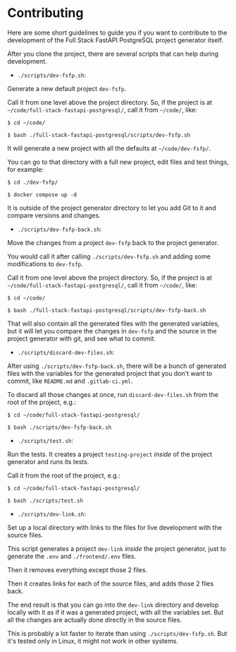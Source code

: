# Contributing

Here are some short guidelines to guide you if you want to contribute to the development of the Full Stack FastAPI PostgreSQL project generator itself.

After you clone the project, there are several scripts that can help during development.

* `./scripts/dev-fsfp.sh`:

Generate a new default project `dev-fsfp`.

Call it from one level above the project directory. So, if the project is at `~/code/full-stack-fastapi-postgresql/`, call it from `~/code/`, like:

```console
$ cd ~/code/

$ bash ./full-stack-fastapi-postgresql/scripts/dev-fsfp.sh
```

It will generate a new project with all the defaults at `~/code/dev-fsfp/`.

You can go to that directory with a full new project, edit files and test things, for example:

```console
$ cd ./dev-fsfp/

$ docker compose up -d
```

It is outside of the project generator directory to let you add Git to it and compare versions and changes.

* `./scripts/dev-fsfp-back.sh`:

Move the changes from a project `dev-fsfp` back to the project generator.

You would call it after calling `./scripts/dev-fsfp.sh` and adding some modifications to `dev-fsfp`.

Call it from one level above the project directory. So, if the project is at `~/code/full-stack-fastapi-postgresql/`, call it from `~/code/`, like:

```console
$ cd ~/code/

$ bash ./full-stack-fastapi-postgresql/scripts/dev-fsfp-back.sh
```

That will also contain all the generated files with the generated variables, but it will let you compare the changes in `dev-fsfp` and the source in the project generator with git, and see what to commit.

* `./scripts/discard-dev-files.sh`:

After using `./scripts/dev-fsfp-back.sh`, there will be a bunch of generated files with the variables for the generated project that you don't want to commit, like `README.md` and `.gitlab-ci.yml`.

To discard all those changes at once, run `discard-dev-files.sh` from the root of the project, e.g.:

```console
$ cd ~/code/full-stack-fastapi-postgresql/

$ bash ./scripts/dev-fsfp-back.sh
```

* `./scripts/test.sh`:

Run the tests. It creates a project `testing-project` *inside* of the project generator and runs its tests.

Call it from the root of the project, e.g.:

```console
$ cd ~/code/full-stack-fastapi-postgresql/

$ bash ./scripts/test.sh
```

* `./scripts/dev-link.sh`:

Set up a local directory with links to the files for live development with the source files.

This script generates a project `dev-link` *inside* the project generator, just to generate the `.env` and `./frontend/.env` files.

Then it removes everything except those 2 files.

Then it creates links for each of the source files, and adds those 2 files back.

The end result is that you can go into the `dev-link` directory and develop locally with it as if it was a generated project, with all the variables set. But all the changes are actually done directly in the source files.

This is probably a lot faster to iterate than using `./scripts/dev-fsfp.sh`. But it's tested only in Linux, it might not work in other systems.
